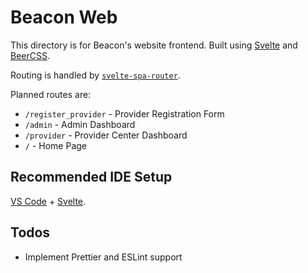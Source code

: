 # Beacon Web

This directory is for Beacon's website frontend. Built using [Svelte](https://svelte.dev/) and [BeerCSS](https://www.beercss.com/).

Routing is handled by [`svelte-spa-router`](https://github.com/ItalyPaleAle/svelte-spa-router).

Planned routes are:
- `/register_provider` - Provider Registration Form
- `/admin` - Admin Dashboard
- `/provider` - Provider Center Dashboard
- `/` - Home Page

## Recommended IDE Setup

[VS Code](https://code.visualstudio.com/) + [Svelte](https://marketplace.visualstudio.com/items?itemName=svelte.svelte-vscode).

## Todos

- Implement Prettier and ESLint support
